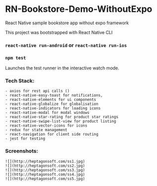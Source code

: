 # RN-Bookstore-Demo-WithoutExpo
React Native sample bookstore app without expo framework

This project was bootstrapped with React Native CLI

### `react-native run-android` or `react-native run-ios`

### `npm test`
Launches the test runner in the interactive watch mode.


### Tech Stack:
    - axios for rest api calls ()
    - react-native-easy-toast for notifications,
    - react-native-elements for ui components
    - react-native-globalize for globalisation
    - react-native-indicators for loading icons
    - react-native-modal for modal windows
    - react-native-star-rating for product star ratings
    - react-native-swipe-list-view for product listing
    - react-native-vector-icons for icons
    - redux for state management
    - react-navigation for client side routing            
    - jest for testing

### Screenshots:

    ![](http://heptagonsoft.com/ss1.jpg)
    ![](http://heptagonsoft.com/ss2.jpg)
    ![](http://heptagonsoft.com/ss3.jpg)
    ![](http://heptagonsoft.com/ss4.jpg)
    ![](http://heptagonsoft.com/ss5.jpg)
